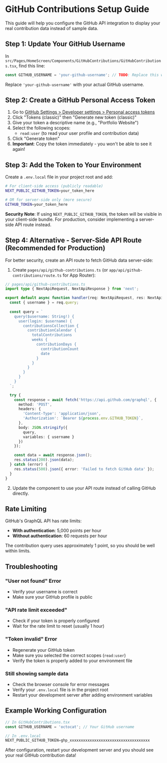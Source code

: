 # GitHub Contributions Setup Guide

This guide will help you configure the GitHub API integration to display your real contribution data instead of sample data.

## Step 1: Update Your GitHub Username

In `src/Pages/HomeScreen/Components/GitHubContributions/GitHubContributions.tsx`, find this line:

```typescript
const GITHUB_USERNAME = 'your-github-username'; // TODO: Replace this with your actual GitHub username
```

Replace `'your-github-username'` with your actual GitHub username.

## Step 2: Create a GitHub Personal Access Token

1. Go to [GitHub Settings > Developer settings > Personal access tokens](https://github.com/settings/tokens)
2. Click "Tokens (classic)" then "Generate new token (classic)"
3. Give your token a descriptive name (e.g., "Portfolio Website")
4. Select the following scopes:
   - `read:user` (to read your user profile and contribution data)
5. Click "Generate token"
6. **Important**: Copy the token immediately - you won't be able to see it again!

## Step 3: Add the Token to Your Environment

Create a `.env.local` file in your project root and add:

```bash
# For client-side access (publicly readable)
NEXT_PUBLIC_GITHUB_TOKEN=your_token_here

# OR for server-side only (more secure)
GITHUB_TOKEN=your_token_here
```

**Security Note**: If using `NEXT_PUBLIC_GITHUB_TOKEN`, the token will be visible in your client-side bundle. For production, consider implementing a server-side API route instead.

## Step 4: Alternative - Server-Side API Route (Recommended for Production)

For better security, create an API route to fetch GitHub data server-side:

1. Create `pages/api/github-contributions.ts` (or `app/api/github-contributions/route.ts` for App Router):

```typescript
// pages/api/github-contributions.ts
import type { NextApiRequest, NextApiResponse } from 'next';

export default async function handler(req: NextApiRequest, res: NextApiResponse) {
  const { username } = req.query;
  
  const query = `
    query($username: String!) {
      user(login: $username) {
        contributionsCollection {
          contributionCalendar {
            totalContributions
            weeks {
              contributionDays {
                contributionCount
                date
              }
            }
          }
        }
      }
    }
  `;

  try {
    const response = await fetch('https://api.github.com/graphql', {
      method: 'POST',
      headers: {
        'Content-Type': 'application/json',
        'Authorization': `Bearer ${process.env.GITHUB_TOKEN}`,
      },
      body: JSON.stringify({
        query,
        variables: { username }
      })
    });

    const data = await response.json();
    res.status(200).json(data);
  } catch (error) {
    res.status(500).json({ error: 'Failed to fetch GitHub data' });
  }
}
```

2. Update the component to use your API route instead of calling GitHub directly.

## Rate Limiting

GitHub's GraphQL API has rate limits:
- **With authentication**: 5,000 points per hour
- **Without authentication**: 60 requests per hour

The contribution query uses approximately 1 point, so you should be well within limits.

## Troubleshooting

### "User not found" Error
- Verify your username is correct
- Make sure your GitHub profile is public

### "API rate limit exceeded"
- Check if your token is properly configured
- Wait for the rate limit to reset (usually 1 hour)

### "Token invalid" Error
- Regenerate your GitHub token
- Make sure you selected the correct scopes (`read:user`)
- Verify the token is properly added to your environment file

### Still showing sample data
- Check the browser console for error messages
- Verify your `.env.local` file is in the project root
- Restart your development server after adding environment variables

## Example Working Configuration

```typescript
// In GitHubContributions.tsx
const GITHUB_USERNAME = 'octocat'; // Your GitHub username

// In .env.local
NEXT_PUBLIC_GITHUB_TOKEN=ghp_xxxxxxxxxxxxxxxxxxxxxxxxxxxxxxxxxxxx
```

After configuration, restart your development server and you should see your real GitHub contribution data! 